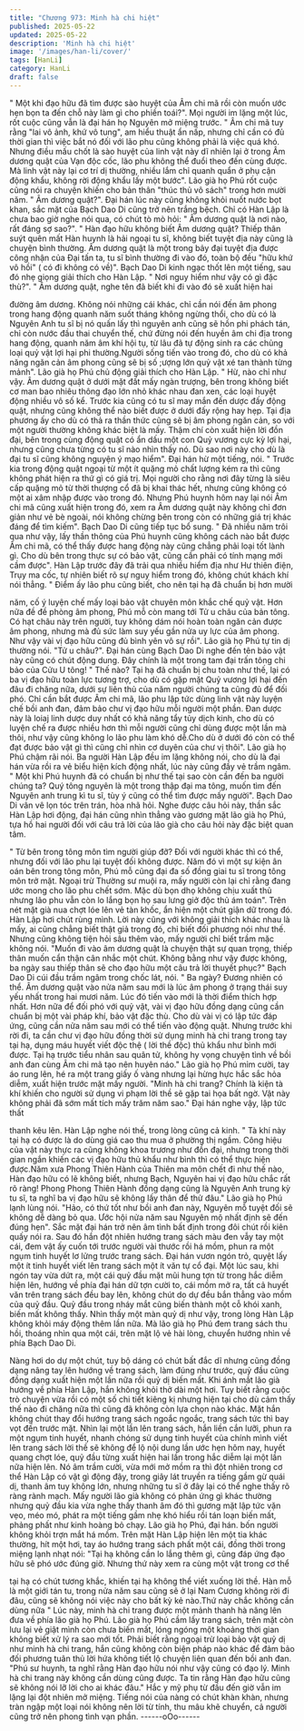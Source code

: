 ```yaml
---
title: "Chương 973: Minh hà chi hiệt"
published: 2025-05-22
updated: 2025-05-22
description: 'Minh hà chi hiệt'
image: '/images/han-li/cover/'
tags: [HanLi]
category: HanLi
draft: false
---
```


" Một khi đạo hữu đã tìm được sào huyệt của Âm chi mã rồi còn
muốn ước hẹn bọn ta đến chỗ này làm gì cho phiền toái?". Mọi
người im lặng một lúc, rốt cuộc cũng vẫn là đại hán họ Nguyên
mở miệng trước.
" Âm chi mã tuy rằng "lai vô ảnh, khứ vô tung", am hiểu thuật ẩn
nấp, nhưng chỉ cần có đủ thời gian thì việc bắt nó đối với lão phu
cũng không phải là việc quá khó. Nhưng điều mấu chốt là sào
huyệt của linh vật này dĩ nhiên lại ở trong Âm dương quật của Vạn
độc cốc, lão phu không thể đuổi theo đến cùng được. Mà linh vật
này lại cơ trí dị thường, nhiều lắm chỉ quanh quẩn ở phụ cận động
khẩu, không rời động khẩu lấy một bước". Lão già họ Phú rốt cuộc
cũng nói ra chuyện khiến cho bản thân "thúc thủ vô sách" trong
hơn mười năm.
" Âm dương quật?". Đại hán lúc này cũng không khỏi nuốt nước
bọt khan, sắc mặt của Bạch Dao Di cũng trở nên trắng bệch.
Chỉ có Hàn Lập là chưa bao giờ nghe nói qua, có chút tò mò hỏi:
" Âm dương quật là nơi nào, rất đáng sợ sao?".
" Hàn đạo hữu không biết Âm dương quật? Thiếp thân suýt quên
mất Hàn huynh là hải ngoại tu sĩ, không biết tuyệt địa này cũng là
chuyện bình thường. Âm dương quật là một trong bảy đại tuyệt
địa được công nhận của Đại tấn ta, tu sĩ bình thường đi vào đó,
toàn bộ đều "hữu khứ vô hồi" ( có đi không có về)". Bạch Dao Di
kinh ngạc thốt lên một tiếng, sau đó nhẹ giọng giải thích cho Hàn
Lập.
" Nơi nguy hiểm như vậy có gì đặc thù?".
" Âm dương quật, nghe tên đã biết khi đi vào đó sẽ xuất hiện hai

đường âm dương. Không nói những cái khác, chỉ cần nói đến âm
phong trong hang động quanh năm suốt tháng không ngừng thổi,
cho dù có là Nguyên Anh tu sĩ bị nó quấn lấy thì nguyên anh cũng
sẽ hồn phi phách tán, chỉ còn nước đầu thai chuyển thế, chứ
đừng nói đến huyền âm chi địa trong hang động, quanh năm âm
khí hội tụ, từ lâu đã tự động sinh ra các chủng loại quỷ vật lợi hại
phi thường.Người sống tiến vào trong đó, cho dù có khả năng
ngăn cản âm phong cũng sẽ bị số ;ượng lớn quỷ vật xé tan thành
từng mảnh". Lão già họ Phú chủ động giải thích cho Hàn Lập.
" Hừ, nào chỉ như vậy. Âm dương quật ở dưới mặt đất mấy ngàn
trượng, bên trong không biết cơ man bao nhiêu thông đạo lớn nhỏ
khác nhau đan xen, các loại huyệt động nhiều vô số kể. Trước kia
cũng có tu sĩ may mắn đến dược đấy động quật, nhưng cũng
không thể nào biết được ở dưới đấy rộng hay hẹp. Tại địa phương
ấy cho dù có thả ra thần thức cũng sẽ bị âm phong ngăn cản, so
với một người thường không khác biệt là mấy. Thậm chí còn xuất
hiện lời đồn đại, bên trong cùng động quật có ẩn dấu một con Quỷ
vương cực kỳ lợi hại, nhưng cũng chưa từng có tu sĩ nào nhìn
thấy nó. Dù sao nơi này cho dù là đại tu sĩ cũng không nguyện ý
mạo hiểm". Đại hán hừ một tiếng, nói.
" Trước kia trong động quật ngoại từ một ít quặng mỏ chất lượng
kém ra thì cũng không phát hiện ra thứ gì có giá trị. Mọi người cho
rằng nơi đây từng là siêu cấp quặng mỏ từ thời thượng cổ đã bị
khai thác hết, nhưng cũng không có một ai xâm nhập được vào
trong đó. Nhưng Phú huynh hôm nay lại nói Âm chi mã cũng xuất
hiện trong đó, xem ra Âm dương quật này không chỉ đơn giản như
vẻ bè ngoài, nói không chừng bên trong còn có những giá trị khác
đáng để tìm kiếm". Bạch Dao Di cũng tiếp tục bổ sung.
" Đã nhiều năm trôi qua như vậy, lấy thần thông của Phú huynh
cũng không cách nào bắt được Âm chi mã, có thể thấy được hang
động này cũng chẳng phải loại tốt lành gì. Cho dù bên trong thực
sự có bảo vật, cũng cần phải có tính mạng mới cầm được". Hàn
Lập trước đây đã trải qua nhiều hiểm địa như Hư thiên điện, Trụy
ma cốc, tự nhiên biết rõ sự nguy hiểm trong đó, không chút khách
khí nói thẳng.
" Điểm ấy lão phu cũng biết, cho nên tại hạ đã chuẩn bị hơn mười

năm, cố ý luyện chế mấy loại bảo vật chuyên môn khắc chế quỷ
vật. Hơn nữa đề đề phòng âm phong, Phú mỗ còn mang tới Tử u
châu của bản tông. Có hạt châu này trên người, tuy không dám
nói hoàn toàn ngăn cản được âm phong, nhưng mà đủ sức làm
suy yếu gần nửa uy lực của âm phong. Như vậy vài vị đạo hữu
cũng đủ bình yên vô sự rồi". Lão già họ Phú tự tin dị thường nói.
"Tử u châu?".
Đại hán cùng Bạch Dao Di nghe đến tên bảo vật này cũng có chút
động dung.
Đây chính là một trong tam đại trấn tông chi bảo của Cửu U tông!
" Thế nào? Tại hạ đã chuẩn bị chu toàn như thế, lại có ba vị đạo
hữu toàn lực tương trợ, cho dù có gặp mặt Quỷ vương lợi hại đến
đâu đi chăng nữa, dưới sự liên thủ của năm người chúng ta cũng
đủ để đối phó. Chỉ cần bắt được Âm chi mã, lão phu lập tức dùng
linh vật này luyện chế bồi anh đan, đảm bảo chư vị đạo hữu mỗi
người một phần. Đan dược này là loiaj linh dược duy nhất có khả
năng tẩy tủy dịch kinh, cho dù có luyện chế ra được nhiều hơn thì
mỗi người cũng chỉ dùng được một lần mà thôi, như vậy cũng
không lo lão phu làm khó dễ.Cho dù ở dưới đó còn có thể đạt
được bảo vật gì thì cũng chỉ nhìn cơ duyên của chư vị thôi". Lão
già họ Phú chậm rãi nói.
Ba người Hàn Lập đều im lặng không nói, cho dù là đại hán vừa
rồi ra vẻ biểu hiện kích động nhất, lúc này cũng đầy vẻ trầm
ngâm.
" Một khi Phú huynh đã có chuẩn bị như thế tại sao còn cần đến
ba người chúng ta? Quý tông nguyên là một trong thập đại ma
tông, muốn tìm đến Nguyên anh trung kì tu sĩ, tùy ý cũng có thể
tìm được mấy người". Bạch Dao Di vân vê lọn tóc trên trán, hòa
nhã hỏi.
Nghe được câu hỏi này, thần sắc Hàn Lập hơi động, đại hán cũng
nhìn thẳng vào gương mặt lão già họ Phú, tựa hồ hai người đối
với câu trả lời của lão già cho câu hỏi này đặc biệt quan tâm.

" Từ bên trong tông môn tìm người giúp đỡ? Đối với người khác
thì có thể, nhưng đối với lão phu lại tuyệt đối không được. Năm đó
vì một sự kiện ân oán bên trong tông môn, Phú mỗ cũng đại đa số
đồng giai tu sĩ trong tông môn trở mặt. Ngoại trừ Thường sư muội
ra, mấy người còn lại chỉ rằng đang ước mong cho lão phu chết
sớm. Mặc dù bọn dhọ không chịu xuất thủ nhưng lão phu vẫn còn
lo lắng bọn họ sau lưng giở độc thủ ám toán". Trên nét mặt già
nua chợt lóe lên vẻ tàn khốc, ẩn hiện một chút giận dữ trong đó.
Hàn Lập hơi chút rùng mình.
Lời này cũng với không giải thích khác nhau là mấy, ai cũng
chẳng biết thật giả trong đó, chỉ biết đối phương nói như thế.
Nhưng cũng không tiện hỏi sâu thêm vào, mấy người chỉ biết
trầm mặc không nói.
"Muốn đi vào âm dương quật là chuyện thật sự quan trọng, thiếp
thân muốn cẩn thận cân nhắc một chút. Không bằng như vậy
được không, ba ngày sau thiếp thân sẽ cho đạo hữu một câu trả
lời thuyết phục?" Bạch Dao Di cúi đầu trầm ngâm trong chốc lát,
nói.
" Ba ngày? Đương nhiên có thể. Âm dương quật vào nửa năm
sau mới là lúc âm phong ở trạng thái suy yếu nhất trong hai mươi
năm. Lúc đó tiến vào mới là thời điểm thích hợp nhất. Hơn nữa để
đối phó với quỷ vật, vài vị đạo hữu đồng dạng cũng cần chuẩn bị
một vài pháp khí, bảo vật đặc thù. Cho dù vài vị có lập tức đáp
ứng, cũng cần nửa năm sau mới có thể tiến vào động quật.
Nhưng trước khi rời đi, ta cần chư vị đạo hữu đồng thời sử dụng
minh hà chi trang trong tay tại hạ, dụng máu huyết viết độc thệ (
lời thề độc) thủ khẩu như bình mới được. Tại hạ trước tiểu nhân
sau quân tử, không hy vọng chuyện tình về bồi anh đan cùng Âm
chi mã tạo nên huyên náo." Lão già họ Phú mỉm cười, tay áo rung
lên, hé ra một trang giấy ố vàng nhưng lại hừng hực hắc sắc hỏa
diễm, xuất hiện trước mặt mấy người.
"Minh hà chi trang? Chính là kiện tà khí khiến cho người sử dụng
vi phạm lời thề sẽ gặp tai họa bất ngờ. Vật này không phải đã
sớm mất tích mấy trăm năm sao." Đại hán nghe vậy, lập tức thất

thanh kêu lên.
Hàn Lập nghe nói thế, trong lòng cũng cả kinh.
" Tà khí này tại hạ có được là do dùng giá cao thu mua ở phường
thị ngầm. Công hiệu của vật này thực ra cũng không khoa trương
như đồn đại, nhưng trong thời gian ngắn khiến các vị đạo hữu thủ
khẩu như bình thì có thể thực hiện được.Năm xưa Phong Thiên
Hành của Thiên ma môn chết đi như thế nào, Hàn đạo hữu có lẽ
không biết, nhưng Bạch, Nguyên hai vị đạo hữu chắc rất rõ ràng!
Phong Phong Thiên Hành đồng dạng cũng là Nguyên Anh trung
kỳ tu sĩ, ta nghĩ ba vị đạo hữu sẽ không lấy thân để thử đâu." Lão
già họ Phú lạnh lùng nói.
"Hảo, có thứ tốt như bồi anh đan này, Nguyên mỗ tuyệt đối sẽ
không dễ dàng bỏ qua. Ước hội nửa năm sau Nguyên mộ nhất
định sẽ đến đúng hẹn". Sắc mặt đại hán trở nên âm tình bất định
trong đôi chút rồi kiên quấy nói ra.
Sau đó hắn đột nhiên hướng trang sách màu đen vẫy tay một cái,
đem vật ấy cuốn tới trước người vài thước rồi há mồm, phun ra
một ngụm tinh huyết lơ lửng trước trang sách.
Đại hán vươn ngón trỏ, quyệt lấy một ít tinh huyết viết lên trang
sách một ít văn tự cổ đại.
Một lúc sau, khi ngón tay vừa dứt ra, một cái quỷ đầu mặt mũi
hung tợn từ trong hắc diễm hiện lên, hướng về phía đại hán dữ
tợn cười to, cái mồm mở ra, tất cả huyết văn trên trang sách đều
bay lên, không chút do dự đều bắn thẳng vào mồm của quỷ đầu.
Quỷ đầu trong nháy mắt cũng biến thành một cỗ khói xanh, biến
mất không thấy.
Nhìn thấy một màn quỷ dị như vậy, trong lòng Hàn Lập không
khỏi máy động thêm lần nữa.
Mà lão già họ Phú đem trang sách thu hồi, thoáng nhìn qua một
cái, trên mặt lộ vẻ hài lòng, chuyển hướng nhìn về phía Bạch Dao
Di.

Nàng hơi do dự một chút, tuy bộ dáng có chút bất đắc dĩ nhưng
cũng đồng dạng nâng tay lên hướng về trang sách, làm đúng như
trước, quỷ đầu cũng đồng dạng xuất hiện một lần nữa rồi quỷ dị
biến mất.
Khi ánh mắt lão già hướng về phía Hàn Lập, hắn không khỏi thở
dài một hơi.
Tuy biết rằng cuộc trò chuyện vừa rồi có một số chi tiết kiêng kị
nhưng hiện tại cho dù cảm thấy thế nào đi chăng nữa thì cũng đã
không còn lựa chọn nào khác.
Mặt hắn không chút thay đổi hướng trang sách ngoắc ngoắc,
trang sách tức thì bay vọt đến trước mặt.
Nhìn lại một lần lên trang sách, hắn liền cắn lưỡi, phun ra một
ngụm tinh huyết, nhanh chóng sử dụng tinh huyết của chính mình
viết lên trang sách lời thề sẽ không để lộ nội dung lần ước hẹn
hôm nay, huyết quang chợt lóe, quỷ đầu từng xuất hiện hai lần
trong hắc diễm lại một lần nữa hiện lên.
Nó âm trầm cười, vừa mới mở mồm ra thì đột nhiên trong cơ thể
Hàn Lập có vật gì động đậy, trong giây lát truyền ra tiếng gầm gừ
quái dị, thanh âm tuy không lớn, nhưng những tu sĩ ở đây lại có
thể nghe thấy rõ ràng rành mạch.
Mấy người lão già không có phản ứng gì khác thường nhưng quỷ
đầu kia vừa nghe thấy thanh âm đó thì gương mặt lập tức vặn
vẹo, méo mó, phát ra một tiếng gầm nhẹ khó hiểu rồi tán loạn
biến mất, phảng phất như kinh hoàng bỏ chạy.
Lão già họ Phú, đại hán. bốn người không khỏi trợn mắt há mồm.
Trên mặt Hàn Lập hiện lên một tia khác thường, hít một hơi, tay
áo hướng trang sách phất một cái, đồng thời trong miệng lạnh
nhạt nói:
"Tại hạ không cần lo lắng thêm gì, cũng đáp ứng đạo hữu sẽ phó
ước đúng giờ. Nhưng thứ này xem ra cùng một vật trong cơ thể

tại hạ có chút tương khắc, khiến tại hạ không thể viết xuống lời
thề. Hàn mỗ là một giới tán tu, trong nửa năm sau cũng sẽ ở lại
Nam Cương không rời đi đâu, cũng sẽ không nói việc này cho bất
kỳ kẻ nào.Thứ này chắc không cần dùng nữa "
Lúc này, minh hà chi trang được một mảnh thanh hà nâng lên đưa
về phía lão già họ Phú.
Lão già họ Phú cầm lấy trang sách, trên mặt còn lưu lại vẻ giật
mình còn chưa biến mất, lóng ngóng một khoảng thời gian không
biết xử lý ra sao mới tốt. Phải biết rằng ngoại trừ loại bảo vật quỷ
dị như minh hà chi trang, hắn cũng không còn biện pháp nào khác
để đảm bảo đối phương tuân thủ lời hứa không tiết lộ chuyện liên
quan đến bồi anh đan.
"Phú sư huynh, ta nghĩ rằng Hàn đạo hữu nói như vậy cũng có
đạo lý. Minh hà chi trang này không cần dùng cũng được. Ta tin
rằng Hàn đạo hữu cũng sẽ không nói lỡ lời cho ai khác đâu." Hắc
y mỹ phụ từ đầu đến giờ vẫn im lặng lại đột nhiên mở miệng.
Tiếng nói của nàng có chút khàn khàn, nhưng tràn ngập một loại
nói không nên lời từ tính, thu mâu khẽ chuyển, cả người cũng trở
nên phong tình vạn phần.
------oOo------
